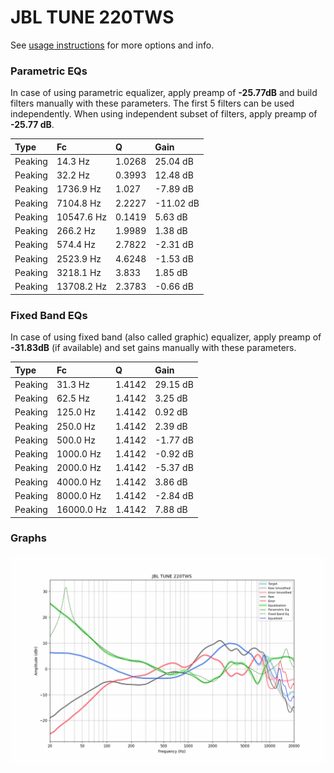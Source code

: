 # JBL TUNE 220TWS
See [usage instructions](https://github.com/jaakkopasanen/AutoEq#usage) for more options and info.

### Parametric EQs
In case of using parametric equalizer, apply preamp of **-25.77dB** and build filters manually
with these parameters. The first 5 filters can be used independently.
When using independent subset of filters, apply preamp of **-25.77 dB**.

| Type    | Fc         |      Q | Gain      |
|:--------|:-----------|:-------|:----------|
| Peaking | 14.3 Hz    | 1.0268 | 25.04 dB  |
| Peaking | 32.2 Hz    | 0.3993 | 12.48 dB  |
| Peaking | 1736.9 Hz  | 1.027  | -7.89 dB  |
| Peaking | 7104.8 Hz  | 2.2227 | -11.02 dB |
| Peaking | 10547.6 Hz | 0.1419 | 5.63 dB   |
| Peaking | 266.2 Hz   | 1.9989 | 1.38 dB   |
| Peaking | 574.4 Hz   | 2.7822 | -2.31 dB  |
| Peaking | 2523.9 Hz  | 4.6248 | -1.53 dB  |
| Peaking | 3218.1 Hz  | 3.833  | 1.85 dB   |
| Peaking | 13708.2 Hz | 2.3783 | -0.66 dB  |

### Fixed Band EQs
In case of using fixed band (also called graphic) equalizer, apply preamp of **-31.83dB**
(if available) and set gains manually with these parameters.

| Type    | Fc         |      Q | Gain     |
|:--------|:-----------|:-------|:---------|
| Peaking | 31.3 Hz    | 1.4142 | 29.15 dB |
| Peaking | 62.5 Hz    | 1.4142 | 3.25 dB  |
| Peaking | 125.0 Hz   | 1.4142 | 0.92 dB  |
| Peaking | 250.0 Hz   | 1.4142 | 2.39 dB  |
| Peaking | 500.0 Hz   | 1.4142 | -1.77 dB |
| Peaking | 1000.0 Hz  | 1.4142 | -0.92 dB |
| Peaking | 2000.0 Hz  | 1.4142 | -5.37 dB |
| Peaking | 4000.0 Hz  | 1.4142 | 3.86 dB  |
| Peaking | 8000.0 Hz  | 1.4142 | -2.84 dB |
| Peaking | 16000.0 Hz | 1.4142 | 7.88 dB  |

### Graphs
![](./JBL%20TUNE%20220TWS.png)
